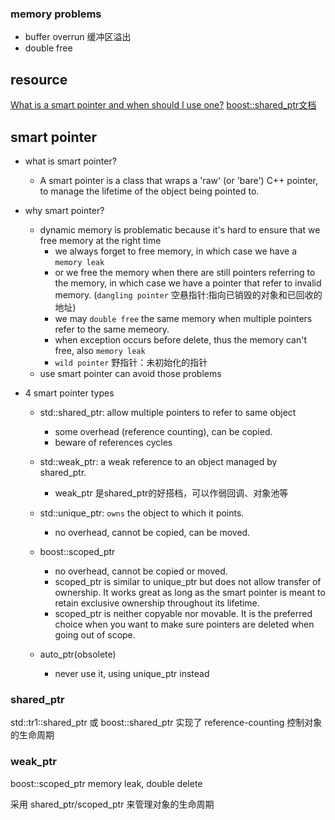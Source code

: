 
### memory problems
- buffer overrun 缓冲区溢出
- double free

## resource
[What is a smart pointer and when should I use one?](http://stackoverflow.com/questions/106508/what-is-a-smart-pointer-and-when-should-i-use-one/106614#106614)
[boost::shared_ptr文档](http://www.boost.org/doc/libs/1_60_0/libs/smart_ptr/shared_ptr.htm)


## smart pointer
- what is smart pointer?
  - A smart pointer is a class that wraps a 'raw' (or 'bare') C++ pointer, to manage the lifetime of the object being pointed to.
- why smart pointer?
  - dynamic memory is problematic because it's hard to ensure that we free memory at the right time
    - we always forget to free memory, in which case we have a `memory leak`
    - or we free the memory when there are still pointers referring to the memory, in which case we have a pointer that refer to invalid memory. (`dangling pointer` 空悬指针:指向已销毁的对象和已回收的地址)
    - we may `double free` the same memory when multiple pointers refer to the same memeory.
    - when exception occurs before delete, thus the memory can't free, also `memory leak`
    - `wild pointer` 野指针：未初始化的指针
  - use smart pointer can avoid those problems

- 4 smart pointer types
  - std::shared_ptr: allow multiple pointers to refer to same object
    - some overhead (reference counting), can be copied.
    - beware of references cycles
  - std::weak_ptr: a weak reference to an object managed by shared_ptr.
      - weak_ptr 是shared_ptr的好搭档，可以作弱回调、对象池等

  - std::unique_ptr: `owns` the object to which it points.
    - no overhead, cannot be copied, can be moved.
  - boost::scoped_ptr
    - no overhead, cannot be copied or moved.
    - scoped_ptr is similar to unique_ptr but does not allow transfer of ownership. It works great as long as the smart pointer is meant to retain exclusive ownership throughout its lifetime.
    - scoped_ptr is neither copyable nor movable. It is the preferred choice when you want to make sure pointers are deleted when going out of scope.

  - auto_ptr(obsolete)
    - never use it, using unique_ptr instead


### shared_ptr
  std::tr1::shared_ptr 或 boost::shared_ptr
  实现了 reference-counting
  控制对象的生命周期

### weak_ptr


boost::scoped_ptr
  memory leak, double delete


采用 shared_ptr/scoped_ptr 来管理对象的生命周期
